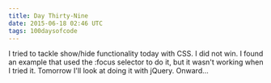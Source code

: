 ```yaml
---
title: Day Thirty-Nine
date: 2015-06-18 02:46 UTC
tags: 100daysofcode
---
```


I tried to tackle show/hide functionality today with CSS. I did not win. I found an example that used the :focus selector to do it, but it wasn't working when I tried it. Tomorrow I'll look at doing it with jQuery. Onward...
